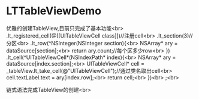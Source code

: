 # LTTableViewDemo
优雅的创建TableView,目前只完成了基本功能\<br> 
.lt_registered_cell(@[[UITableViewCell class]])//注册cell\<br> 
    .lt_section(3)//分区\<br>
    .lt_row(^NSInteger(NSInteger section){\<br>
        NSArray* ary = dataSource[section];\<br>
        return ary.count;//每个区多少row\<br>
    })
    .lt_cell(^UITableViewCell*(NSIndexPath* index){\<br>
        NSArray* ary = dataSource[index.section];\<br>
        UITableViewCell* cell = _tableView.lt_take_cell(@"UITableViewCell");//通过类名取出cell\<br>
        cell.textLabel.text = ary[index.row];\<br>
        return cell;\<br>
    })\<br>
    ;\<br>
    
链式语法完成TableView的创建\<br>
